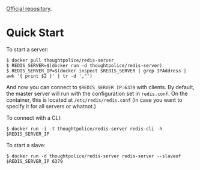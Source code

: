 [Official repository][repo].

[repo]: https://index.docker.io/u/thoughtpolice/redis-server/

# Quick Start

To start a server:

```
$ docker pull thoughtpolice/redis-server
$ REDIS_SERVER=$(docker run -d thoughtpolice/redis-server)
$ REDIS_SERVER_IP=$(docker inspect $REDIS_SERVER | grep IPAddress | awk '{ print $2 }' | tr -d ',"')
```

And now you can connect to `$REDIS_SERVER_IP:6379` with clients. By
default, the master server will run with the configuration set in
`redis.conf`. On the container, this is located at
`/etc/redis/redis.conf` (in case you want to specify it for all
servers or whatnot.)

To connect with a CLI:

```
$ docker run -i -t thoughtpolice/redis-server redis-cli -h $REDIS_SERVER_IP
```

To start a slave:

```
$ docker run -d thoughtpolice/redis-server redis-server --slaveof $REDIS_SERVER_IP 6379
```
